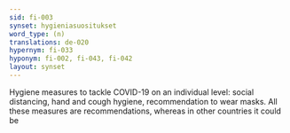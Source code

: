 ```yaml
---
sid: fi-003
synset: hygieniasuositukset
word_type: (n)
translations: de-020
hypernym: fi-033
hyponym: fi-002, fi-043, fi-042
layout: synset
---
```

Hygiene measures to tackle COVID-19 on an individual level: social distancing, hand and cough hygiene, recommendation to wear masks. All these measures are recommendations, whereas in other countries it could be 